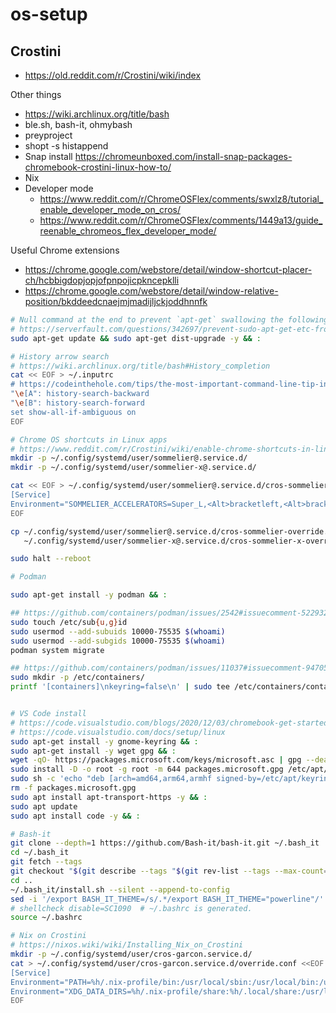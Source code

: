 # os-setup

## Crostini
- https://old.reddit.com/r/Crostini/wiki/index

Other things
- https://wiki.archlinux.org/title/bash
- ble.sh, bash-it, ohmybash
- preyproject
- shopt -s histappend 
- Snap install https://chromeunboxed.com/install-snap-packages-chromebook-crostini-linux-how-to/
- Nix
- Developer mode
  - https://www.reddit.com/r/ChromeOSFlex/comments/swxlz8/tutorial_enable_developer_mode_on_cros/
  - https://www.reddit.com/r/ChromeOSFlex/comments/1449a13/guide_reenable_chromeos_flex_developer_mode/

Useful Chrome extensions
- https://chrome.google.com/webstore/detail/window-shortcut-placer-ch/hcbbigdopjopjofpnpojicpkncepklli
- https://chrome.google.com/webstore/detail/window-relative-position/bkddeedcnaejmjmadijljckjoddhnnfk

```bash
# Null command at the end to prevent `apt-get` swallowing the following inputs.
# https://serverfault.com/questions/342697/prevent-sudo-apt-get-etc-from-swallowing-pasted-input-to-stdin
sudo apt-get update && sudo apt-get dist-upgrade -y && :

# History arrow search
# https://wiki.archlinux.org/title/bash#History_completion
cat << EOF > ~/.inputrc
# https://codeinthehole.com/tips/the-most-important-command-line-tip-incremental-history-searching-with-inputrc/
"\e[A": history-search-backward
"\e[B": history-search-forward
set show-all-if-ambiguous on
EOF

# Chrome OS shortcuts in Linux apps
# https://www.reddit.com/r/Crostini/wiki/enable-chrome-shortcuts-in-linux-apps
mkdir -p ~/.config/systemd/user/sommelier@.service.d/
mkdir -p ~/.config/systemd/user/sommelier-x@.service.d/

cat << EOF > ~/.config/systemd/user/sommelier@.service.d/cros-sommelier-override.conf
[Service]
Environment="SOMMELIER_ACCELERATORS=Super_L,<Alt>bracketleft,<Alt>bracketright,<Alt>minus,<Alt>equal,<Alt>1,<Alt>2,<Alt>3,<Alt>4,<Alt>5,<Alt>6,<Alt>7,<Alt>8,<Alt>9,print"
EOF

cp ~/.config/systemd/user/sommelier@.service.d/cros-sommelier-override.conf \
   ~/.config/systemd/user/sommelier-x@.service.d/cros-sommelier-x-override.conf

sudo halt --reboot

# Podman

sudo apt-get install -y podman && :

## https://github.com/containers/podman/issues/2542#issuecomment-522932449
sudo touch /etc/sub{u,g}id
sudo usermod --add-subuids 10000-75535 $(whoami)
sudo usermod --add-subgids 10000-75535 $(whoami)
podman system migrate

## https://github.com/containers/podman/issues/11037#issuecomment-947050246
sudo mkdir -p /etc/containers/
printf '[containers]\nkeyring=false\n' | sudo tee /etc/containers/containers.conf


# VS Code install
# https://code.visualstudio.com/blogs/2020/12/03/chromebook-get-started
# https://code.visualstudio.com/docs/setup/linux
sudo apt-get install -y gnome-keyring && :
sudo apt-get install -y wget gpg && :
wget -qO- https://packages.microsoft.com/keys/microsoft.asc | gpg --dearmor > packages.microsoft.gpg
sudo install -D -o root -g root -m 644 packages.microsoft.gpg /etc/apt/keyrings/packages.microsoft.gpg
sudo sh -c 'echo "deb [arch=amd64,arm64,armhf signed-by=/etc/apt/keyrings/packages.microsoft.gpg] https://packages.microsoft.com/repos/code stable main" > /etc/apt/sources.list.d/vscode.list'
rm -f packages.microsoft.gpg
sudo apt install apt-transport-https -y && :
sudo apt update
sudo apt install code -y && :

# Bash-it
git clone --depth=1 https://github.com/Bash-it/bash-it.git ~/.bash_it
cd ~/.bash_it
git fetch --tags
git checkout "$(git describe --tags "$(git rev-list --tags --max-count=1)")"
cd ..
~/.bash_it/install.sh --silent --append-to-config
sed -i '/export BASH_IT_THEME=/s/.*/export BASH_IT_THEME="powerline"/' ~/.bashrc
# shellcheck disable=SC1090  # ~/.bashrc is generated.
source ~/.bashrc

# Nix on Crostini
# https://nixos.wiki/wiki/Installing_Nix_on_Crostini
mkdir -p ~/.config/systemd/user/cros-garcon.service.d/
cat > ~/.config/systemd/user/cros-garcon.service.d/override.conf <<EOF
[Service]
Environment="PATH=%h/.nix-profile/bin:/usr/local/sbin:/usr/local/bin:/usr/local/games:/usr/sbin:/usr/bin:/usr/games:/sbin:/bin"
Environment="XDG_DATA_DIRS=%h/.nix-profile/share:%h/.local/share:/usr/local/share:/usr/share"
EOF
```
